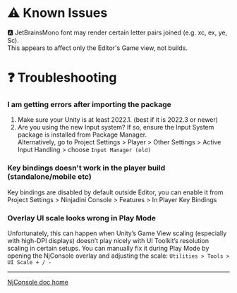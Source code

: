
# ⚠️ Known Issues
🅰️  JetBrainsMono font may render certain letter pairs joined (e.g. xc, ex, ye, Sc).   
This appears to affect only the Editor's Game view, not builds.


# ❓ Troubleshooting

### I am getting errors after importing the package
1. Make sure your Unity is at least 2022.1. (best if it is 2022.3 or newer)
2. Are you using the new Input system? If so, ensure the Input System package is installed from Package Manager.   
   Alternatively, go to Project Settings > Player > Other Settings > Active Input Handling > choose `Input Manager (old)`

### Key bindings doesn't work in the player build (standalone/mobile etc)
Key bindings are disabled by default outside Editor, you can enable it from Project Settings > Ninjadini Console > Features > In Player Key Bindings

### Overlay UI scale looks wrong in Play Mode
Unfortunately, this can happen when Unity’s Game View scaling (especially with high-DPI displays) doesn’t play nicely with UI Toolkit’s resolution scaling in certain setups.
You can manually fix it during Play Mode by opening the NjConsole overlay and adjusting the scale: `Utilities > Tools > UI Scale + / -`


---
[NjConsole doc home](index.md)